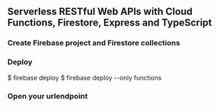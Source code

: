 ## Serverless RESTful Web APIs with Cloud Functions, Firestore, Express and TypeScript

### Create Firebase project and Firestore collections

### Deploy
$ firebase deploy
$ firebase deploy --only functions

### Open your urlendpoint


